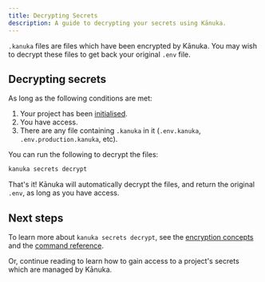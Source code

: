 ```yaml
---
title: Decrypting Secrets
description: A guide to decrypting your secrets using Kānuka.
---
```


`.kanuka` files are files which have been encrypted by Kānuka. You may wish to
decrypt these files to get back your original `.env` file.

## Decrypting secrets

As long as the following conditions are met:

1. Your project has been [initialised](/guides/project-init).
2. You have access.
3. There are any file containing `.kanuka` in it (`.env.kanuka`,
   `.env.production.kanuka`, etc).

You can run the following to decrypt the files:

```bash
kanuka secrets decrypt
```

That's it! Kānuka will automatically decrypt the files, and return the original
`.env`, as long as you have access.

## Next steps

To learn more about `kanuka secrets decrypt`, see the [encryption concepts](/concepts/encryption) and the [command reference](/reference/references).

Or, continue reading to learn how to gain access to a project's secrets which
are managed by Kānuka.
